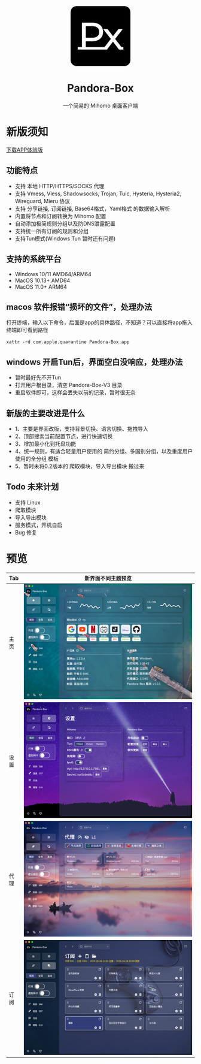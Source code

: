<div align="center">
<img src="script/appicon.png"  style="width:160px" />
<h1>Pandora-Box</h1>
<p>一个简易的 Mihomo 桌面客户端</p>
</div>

# 新版须知

[下载APP体验版](https://github.com/snakem982/Pandora-Box/releases/tag/v1.0.1-alpha)

## 功能特点

- 支持 本地 HTTP/HTTPS/SOCKS 代理
- 支持 Vmess, Vless, Shadowsocks, Trojan, Tuic, Hysteria, Hysteria2, Wireguard, Mieru 协议
- 支持 分享链接, 订阅链接, Base64格式，Yaml格式 的数据输入解析
- 内置将节点和订阅转换为 Mihomo 配置
- 自动添加极简规则分组以及防DNS泄露配置
- 支持统一所有订阅的规则和分组
- 支持Tun模式(Windows Tun 暂时还有问题)

## 支持的系统平台

- Windows 10/11 AMD64/ARM64
- MacOS 10.13+ AMD64
- MacOS 11.0+ ARM64

## macos 软件报错“损坏的文件”，处理办法

打开终端，输入以下命令，后面是app的具体路径，不知道？可以直接将app拖入终端即可看到路径

```shell
xattr -rd com.apple.quarantine Pandora-Box.app
```

## windows 开启Tun后，界面空白没响应，处理办法

- 暂时最好先不开Tun
- 打开用户根目录，清空 Pandora-Box-V3 目录
- 重启软件即可，这样会丢失以前的记录，暂时很无奈

## 新版的主要改进是什么

- 1、主要是界面改版，支持背景切换、语言切换、拖拽导入
- 2、顶部搜索当前配置节点，进行快速切换
- 3、增加最小化到托盘功能
- 4、统一规则，有适合轻量用户使用的 简约分组、多国别分组，以及重度用户使用的全分组 模板
- 5、暂时未将0.2版本的 爬取模块，导入导出模块 搬过来

## Todo 未来计划

- 支持 Linux
- 爬取模块
- 导入导出模块
- 服务模式，开机自启
- Bug 修复

# 预览

| Tab | 新界面不同主题预览                             |
|-----|---------------------------------------|
| 主页  | ![General](z-doc/img/home.png)        | 
| 设置  | ![Proxies](z-doc/img/setting.png)     |
| 代理  | ![Profiles](z-doc/img/proxies.png)    | 
| 订阅  | ![Connection](z-doc/img/profiles.png) | 
